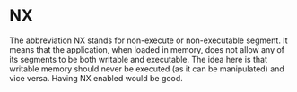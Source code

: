 # NX

The abbreviation NX stands for non-execute or non-executable segment. It means that the application, when loaded in memory,
does not allow any of its segments to be both writable and executable. The idea here is that writable memory should never be executed (as it can be manipulated) and vice versa.
Having NX enabled would be good.
